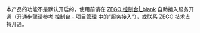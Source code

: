 <div class = 'mk-warning'>

本产品的功能不是默认开启的，使用前请在 [ZEGO 控制台\|_blank](https://console.zego.im) 自助接入服务开通（开通步骤请参考 [控制台 - 项目管理](#12107) 中的“服务接入”），或联系 ZEGO 技术支持开通。
</div>

